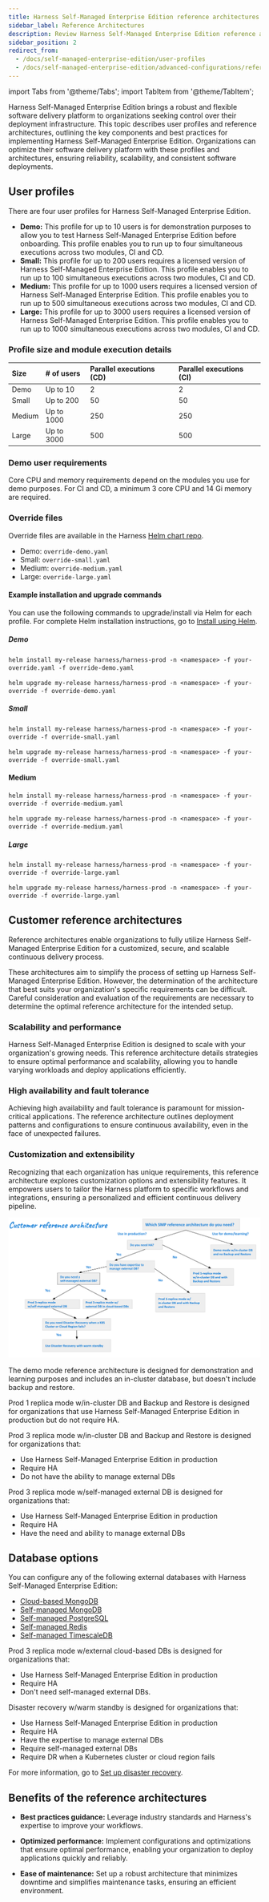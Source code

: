 ```yaml
---
title: Harness Self-Managed Enterprise Edition reference architectures
sidebar_label: Reference Architectures
description: Review Harness Self-Managed Enterprise Edition reference architectures.
sidebar_position: 2
redirect_from:
  - /docs/self-managed-enterprise-edition/user-profiles
  - /docs/self-managed-enterprise-edition/advanced-configurations/reference-architecture
---
```


import Tabs from '@theme/Tabs';
import TabItem from '@theme/TabItem';

Harness Self-Managed Enterprise Edition brings a robust and flexible software delivery platform to organizations seeking control over their deployment infrastructure. This topic describes user profiles and reference architectures, outlining the key components and best practices for implementing Harness Self-Managed Enterprise Edition. Organizations can optimize their software delivery platform with these profiles and architectures, ensuring reliability, scalability, and consistent software deployments.

## User profiles

There are four user profiles for Harness Self-Managed Enterprise Edition.

- **Demo:** This profile for up to 10 users is for demonstration purposes to allow you to test Harness Self-Managed Enterprise Edition before onboarding. This profile enables you to run up to four simultaneous executions across two modules, CI and CD.
- **Small:** This profile for up to 200 users requires a licensed version of Harness Self-Managed Enterprise Edition. This profile enables you to run up to 100 simultaneous executions across two modules, CI and CD.
- **Medium:** This profile for up to 1000 users requires a licensed version of Harness Self-Managed Enterprise Edition. This profile enables you to run up to 500 simultaneous executions across two modules, CI and CD.
- **Large:** This profile for up to 3000 users requires a licensed version of Harness Self-Managed Enterprise Edition. This profile enables you to run up to 1000 simultaneous executions across two modules, CI and CD.

### Profile size and module execution details

| **Size** | **# of users** | **Parallel executions (CD)** | **Parallel executions (CI)** |
| :-- | :-- | :-- | :--
| Demo|Up to 10|2|2
| Small|Up to 200|50|50
| Medium|Up to 1000|250|250
| Large|Up to 3000|500|500

### Demo user requirements

Core CPU and memory requirements depend on the modules you use for demo purposes. For CI and CD, a minimum 3 core CPU and 14 Gi memory are required.

### Override files

Override files are available in the Harness [Helm chart repo](https://github.com/harness/helm-charts/blob/main/src/harness/).

- Demo: `override-demo.yaml`
- Small: `override-small.yaml`
- Medium: `override-medium.yaml`
- Large: `override-large.yaml`

#### Example installation and upgrade commands

You can use the following commands to upgrade/install via Helm for each profile. For complete Helm installation instructions, go to [Install using Helm](/docs/self-managed-enterprise-edition/self-managed-helm-based-install/install-harness-self-managed-enterprise-edition-using-helm-ga).

##### Demo

   ```
   helm install my-release harness/harness-prod -n <namespace> -f your-override.yaml -f override-demo.yaml
   ```

   ```
   helm upgrade my-release harness/harness-prod -n <namespace> -f your-override -f override-demo.yaml
   ```

##### Small

```
helm install my-release harness/harness-prod -n <namespace> -f your-override -f override-small.yaml
```

```
helm upgrade my-release harness/harness-prod -n <namespace> -f your-override -f override-small.yaml
```

#### Medium

```
helm install my-release harness/harness-prod -n <namespace> -f your-override -f override-medium.yaml
```

```
helm upgrade my-release harness/harness-prod -n <namespace> -f your-override -f override-medium.yaml
```

##### Large

```
helm install my-release harness/harness-prod -n <namespace> -f your-override -f override-large.yaml
```

```
helm upgrade my-release harness/harness-prod -n <namespace> -f your-override -f override-large.yaml
```

## Customer reference architectures

Reference architectures enable organizations to fully utilize Harness Self-Managed Enterprise Edition for a customized, secure, and scalable continuous delivery process.

These architectures aim to simplify the process of setting up Harness Self-Managed Enterprise Edition. However, the determination of the architecture that best suits your organization's specific requirements can be difficult. Careful consideration and evaluation of the requirements are necessary to determine the optimal reference architecture for the intended setup.

### Scalability and performance

Harness Self-Managed Enterprise Edition is designed to scale with your organization's growing needs. This reference architecture details strategies to ensure optimal performance and scalability, allowing you to handle varying workloads and deploy applications efficiently.

### High availability and fault tolerance

Achieving high availability and fault tolerance is paramount for mission-critical applications. The reference architecture outlines deployment patterns and configurations to ensure continuous availability, even in the face of unexpected failures.

### Customization and extensibility

Recognizing that each organization has unique requirements, this reference architecture explores customization options and extensibility features. It empowers users to tailor the Harness platform to specific workflows and integrations, ensuring a personalized and efficient continuous delivery pipeline.

![](./static/smp-ref-arch-dt.png)

<Tabs>

  <TabItem value="Demo mode" label="Demo mode">

The demo mode reference architecture is designed for demonstration and learning purposes and includes an in-cluster database, but doesn't include backup and restore.

</TabItem>
  <TabItem value="Prod 1 replica mode w/in-cluster DB and Backup and Restore" label="Prod 1 replica mode w/in-cluster DB and Backup and Restore">

Prod 1 replica mode w/in-cluster DB and Backup and Restore is designed for organizations that use Harness Self-Managed Enterprise Edition in production but do not require HA.

</TabItem>
  <TabItem value="Prod 3 replica mode w/in-cluster DB and Backup and Restore" label="Prod 3 replica mode w/in-cluster DB and Backup and Restore">

Prod 3 replica mode w/in-cluster DB and Backup and Restore is designed for organizations that:

- Use Harness Self-Managed Enterprise Edition in production
- Require HA
- Do not have the ability to manage external DBs

</TabItem>
  <TabItem value="Prod 3 replica mode w/self-managed external DB" label="Prod 3 replica mode w/self-managed external DB">

Prod 3 replica mode w/self-managed external DB is designed for organizations that:

- Use Harness Self-Managed Enterprise Edition in production
- Require HA
- Have the need and ability to manage external DBs

## Database options

You can configure any of the following external databases with Harness Self-Managed Enterprise Edition:

- [Cloud-based MongoDB](/docs/self-managed-enterprise-edition/advanced-configurations/external-db/use-an-external-mongodb-database)
- [Self-managed MongoDB](/docs/self-managed-enterprise-edition/advanced-configurations/external-db/use-an-external-self-managed-mongodb)
- [Self-managed PostgreSQL](/docs/self-managed-enterprise-edition/advanced-configurations/external-db/use-an-external-postgres-database)
- [Self-managed Redis](/docs/self-managed-enterprise-edition/advanced-configurations/external-db/use-an-external-redis-database)
- [Self-managed TimescaleDB](/docs/self-managed-enterprise-edition/advanced-configurations/external-db/use-an-external-sm-timescaledb)

</TabItem>
  <TabItem value="Prod 3 replica mode w/external cloud-based DBs" label="Prod 3 replica mode w/external cloud-based DBs">

Prod 3 replica mode w/external cloud-based DBs is designed for organizations that:

- Use Harness Self-Managed Enterprise Edition in production
- Require HA
- Don't need self-managed external DBs.

</TabItem>
  <TabItem value="Disaster recovery w/warm standby" label="Disaster recovery w/warm standby">

Disaster recovery w/warm standby is designed for organizations that:

- Use Harness Self-Managed Enterprise Edition in production
- Require HA
- Have the expertise to manage external DBs
- Require self-managed external DBs
- Require DR when a Kubernetes cluster or cloud region fails

For more information, go to [Set up disaster recovery](/docs/self-managed-enterprise-edition/advanced-configurations/set-up-disaster-recovery).

</TabItem>
</Tabs>

## Benefits of the reference architectures

- **Best practices guidance:** Leverage industry standards and Harness's expertise to improve your workflows.

- **Optimized performance:** Implement configurations and optimizations that ensure optimal performance, enabling your organization to deploy applications quickly and reliably.

- **Ease of maintenance:** Set up a robust architecture that minimizes downtime and simplifies maintenance tasks, ensuring an efficient environment.
